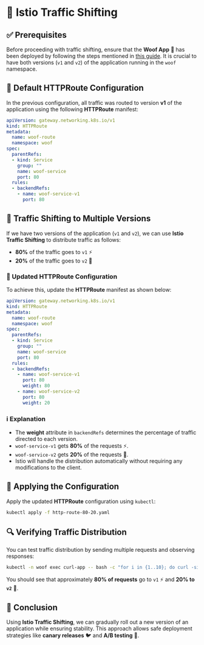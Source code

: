 # 🚀 Istio Traffic Shifting

## ✅ Prerequisites

Before proceeding with traffic shifting, ensure that the **Woof App** 🐶 has been deployed by following the steps mentioned in [this guide](https://github.com/falconcr/istio-ambient-workshop/tree/main/scenarios/waypoint/woof-app). It is crucial to have both versions (`v1` and `v2`) of the application running in the `woof` namespace.

## 📌 Default HTTPRoute Configuration

In the previous configuration, all traffic was routed to version **v1** of the application using the following **HTTPRoute** manifest:

```yaml
apiVersion: gateway.networking.k8s.io/v1
kind: HTTPRoute
metadata:
  name: woof-route
  namespace: woof
spec:
  parentRefs:
  - kind: Service
    group: ""
    name: woof-service
    port: 80
  rules:
  - backendRefs:
    - name: woof-service-v1
      port: 80
```

## 🔄 Traffic Shifting to Multiple Versions

If we have two versions of the application (`v1` and `v2`), we can use **Istio Traffic Shifting** to distribute traffic as follows:

- **80%** of the traffic goes to `v1` ⚡️
- **20%** of the traffic goes to `v2` 🌟

### 🔧 Updated HTTPRoute Configuration

To achieve this, update the **HTTPRoute** manifest as shown below:

```yaml
apiVersion: gateway.networking.k8s.io/v1
kind: HTTPRoute
metadata:
  name: woof-route
  namespace: woof
spec:
  parentRefs:
  - kind: Service
    group: ""
    name: woof-service
    port: 80
  rules:
  - backendRefs:
    - name: woof-service-v1
      port: 80
      weight: 80
    - name: woof-service-v2
      port: 80
      weight: 20
```

### ℹ️ Explanation

- The **weight** attribute in `backendRefs` determines the percentage of traffic directed to each version.
- `woof-service-v1` gets **80%** of the requests ⚡️.
- `woof-service-v2` gets **20%** of the requests 🌟.
- Istio will handle the distribution automatically without requiring any modifications to the client.

## 🚀 Applying the Configuration

Apply the updated **HTTPRoute** configuration using `kubectl`:

```sh
kubectl apply -f http-route-80-20.yaml
```

## 🔍 Verifying Traffic Distribution

You can test traffic distribution by sending multiple requests and observing responses:

```sh
kubectl -n woof exec curl-app -- bash -c "for i in {1..10}; do curl -si woof-service/woof; echo; sleep 0.5; done"
```

You should see that approximately **80% of requests** go to `v1` ⚡️ and **20% to `v2`** 🌟.

## 🎯 Conclusion

Using **Istio Traffic Shifting**, we can gradually roll out a new version of an application while ensuring stability. This approach allows safe deployment strategies like **canary releases** 🐦 and **A/B testing** 🔬.

